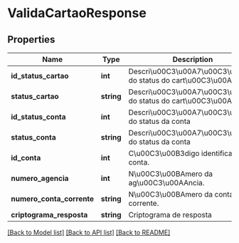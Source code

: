 # ValidaCartaoResponse

## Properties
Name | Type | Description | Notes
------------ | ------------- | ------------- | -------------
**id_status_cartao** | **int** | Descri\u00C3\u00A7\u00C3\u00A3o do status do cart\u00C3\u00A3o | [optional] 
**status_cartao** | **string** | Descri\u00C3\u00A7\u00C3\u00A3o do status do cart\u00C3\u00A3o | [optional] 
**id_status_conta** | **int** | Descri\u00C3\u00A7\u00C3\u00A3o do status da conta | [optional] 
**status_conta** | **string** | Descri\u00C3\u00A7\u00C3\u00A3o do status da conta | [optional] 
**id_conta** | **int** | C\u00C3\u00B3digo identificador da conta. | [optional] 
**numero_agencia** | **int** | N\u00C3\u00BAmero da ag\u00C3\u00AAncia. | [optional] 
**numero_conta_corrente** | **string** | N\u00C3\u00BAmero da conta corrente. | [optional] 
**criptograma_resposta** | **string** | Criptograma de resposta | [optional] 

[[Back to Model list]](../README.md#documentation-for-models) [[Back to API list]](../README.md#documentation-for-api-endpoints) [[Back to README]](../README.md)


